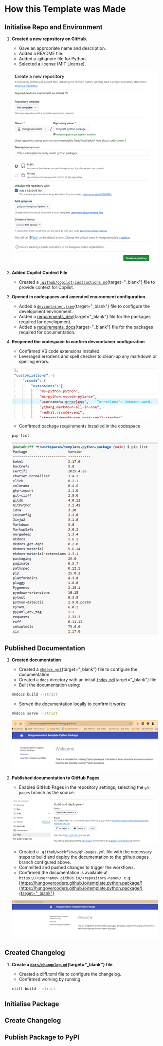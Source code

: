 # How this Template was Made

## Initialise Repo and Environment

1. **Created a new repository on GitHub.**
      - Gave an appropriate name and description.
      - Added a README file.
      - Added a .gitignore file for Python.
      - Selected a license (MIT License).

    ![Github Repo](./images/github_create_repo.png)

1. **Added Copilot Context File**
      - Created a [`.github/copilot-instructions.md`](https://github.com/hungovercoders/template.python.package/blob/main/.github/copilot-instructions.md){target="_blank"} file to provide context for Copilot.

1. **Opened in codespaces and amended environment configuration.**
      - Added a [`devcontainer.json`](https://github.com/hungovercoders/template.python.package/blob/main/.devcontainer/devcontainer.json){target="_blank"} file to configure the development environment.
      - Added a [requirements_dev](https://github.com/hungovercoders/template.python.package/blob/main/.devcontainer/requirements_dev.txt){target="_blank"} file for the packages required for development.
      - Added a [requirements_docs](https://github.com/hungovercoders/template.python.package/blob/main/.devcontainer/requirements_docs.txt){target="_blank"} file for the packages required for documentation.

1. **Reopened the codespace to confirm devcontainer configuration**
    - Confirmed VS code extensions installed.
    - Leveraged errorlens and spell checker to clean-up any markdown or spelling errors.

    ![Error Lens and Spell Checker](./images/errorlens_spellcheck.PNG)

    - Confirmed package requirements installed in the codespace.
  
    ```bash
    pip list
    ```

    ![Pip List](./images/pip_list.PNG)

## Published Documentation

1. **Created documentation**
      - Created a [`mkdocs.yml`](https://github.com/hungovercoders/template.python.package/blob/main/mkdocs.yml){target="_blank"} file to configure the documentation.
      - Created a `docs` directory with an initial [`index.md`](https://github.com/hungovercoders/template.python.package/blob/main/docs/index.md){target="_blank"} file.
      - Built the documentation using:

      ```bash
      mkdocs build --strict
      ```

      - Served the documentation locally to confirm it works:

      ```bash
      mkdocs serve --strict
      ```

      ![Local Documentation Served](./images/local_mkdocs.PNG)

2. **Published documentation to GitHub Pages**
      - Enabled GitHub Pages in the repository settings, selecting the `gh-pages` branch as the source.

      ![Github Pages Configuration](./images/github_pages.PNG)

      - Created a `.github/workflows/gh-pages.yml` file with the necessary steps to build and deploy the documentation to the github pages branch configured above.
      - Committed and pushed changes to trigger the workflows.
      - Confirmed the documentation is available at `https://<username>.github.io/<repository-name>/`. e.g. [https://hungovercoders.github.io/template.python.package/](https://hungovercoders.github.io/template.python.package/){target="_blank"}

      ![Published Docs](./images/published_docs.PNG)

## Created Changelog

1. **Create a [`docs/changelog.md`](https://github.com/hungovercoders/template.python.package/blob/main/docs/changelog.md){target="_blank"} file**
      - Created a cliff.toml file to configure the changelog.
      - Confirmed working by running:

      ```bash
      cliff build --strict
      ```

## Initialise Package

## Create Changelog

## Publish Package to PyPI
